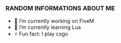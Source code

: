 ### RANDOM INFORMATIONS ABOUT ME 

- 🔭 I’m currently working on FiveM
- 🌱 I’m currently learning Lua
- ⚡ Fun fact: I play csgo
